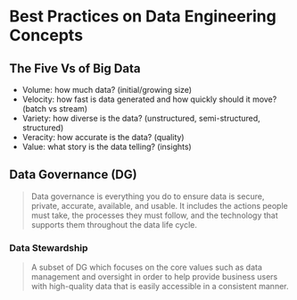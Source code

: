 # Best Practices on Data Engineering Concepts

## The Five Vs of Big Data

- Volume: how much data? (initial/growing size)
- Velocity: how fast is data generated and how quickly should it move? (batch vs stream)
- Variety: how diverse is the data? (unstructured, semi-structured, structured)
- Veracity: how accurate is the data? (quality)
- Value: what story is the data telling? (insights)

## Data Governance (DG)

> Data governance is everything you do to ensure data is secure, private, accurate, available, and usable. It includes the actions people must take, the processes they must follow, and the technology that supports them throughout the data life cycle.

### Data Stewardship

> A subset of DG which focuses on the core values such as data management and oversight in order to help provide business users with high-quality data that is easily accessible in a consistent manner.
